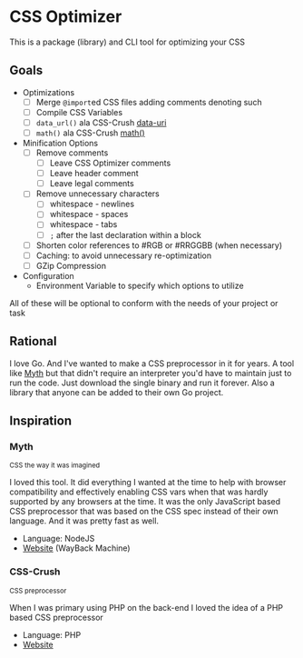 CSS Optimizer
=============

This is a package (library) and CLI tool for optimizing your CSS


Goals
-----

* Optimizations
	* [ ] Merge `@import`ed CSS files adding comments denoting such
	* [ ] Compile CSS Variables
	* [ ] `data_url()` ala CSS-Crush [data-uri][data-uri - CSS-Crush]
	* [ ] `math()` ala CSS-Crush [math()][math() - CSS-Crush]
* Minification Options
	* [ ] Remove comments
		* [ ] Leave CSS Optimizer comments
		* [ ] Leave header comment
		* [ ] Leave legal comments
	* [ ] Remove unnecessary characters
		* [ ] whitespace - newlines
		* [ ] whitespace - spaces
		* [ ] whitespace - tabs
		* [ ] `;` after the last declaration within a block
	* [ ] Shorten color references to #RGB or #RRGGBB (when necessary)
	* [ ] Caching: to avoid unnecessary re-optimization
	* [ ] GZip Compression
* Configuration
	* Environment Variable to specify which options to utilize

All of these will be optional to conform with the needs of your project or task


Rational
--------

I love Go. And I've wanted to make a CSS preprocessor in it for years. A tool like [Myth][Myth (WayBack Machine)] but that didn't require an interpreter you'd have to maintain just to run the code. Just download the single binary and run it forever. Also a library that anyone can be added to their own Go project.


Inspiration
-----------


### Myth

<small>CSS the way it was imagined</small>

I loved this tool. It did everything I wanted at the time to help with browser compatibility and effectively enabling CSS vars when that was hardly supported by any browsers at the time. It was the only JavaScript based CSS preprocessor that was based on the CSS spec instead of their own language. And it was pretty fast as well.

* Language: NodeJS
* [Website][Myth (WayBack Machine)] (WayBack Machine)


### CSS-Crush

<small>CSS preprocessor</small>

When I was primary using PHP on the back-end I loved the idea of a PHP based CSS preprocessor

* Language: PHP
* [Website][CSS-Crush]



[Myth (WayBack Machine)]: https://web.archive.org/web/20201016205257/http://www.myth.io/
[CSS-Crush]: https://the-echoplex.net/csscrush/
[sindresorhus/gulp-myth: \[DEPRECATED\] Myth - Postprocessor that polyfills CSS]: https://github.com/sindresorhus/gulp-myth
[segmentio/myth: A CSS preprocessor that acts like a polyfill for future versions of the spec.]: https://github.com/segmentio/myth/
[Is this project still maintained? · Issue #150 · segmentio/myth]: https://github.com/segmentio/myth/issues/150
[data-uri - CSS-Crush]: https://the-echoplex.net/csscrush/#core--functions--data-uri
[math() - CSS-Crush]: https://the-echoplex.net/csscrush/#core--functions--math

[css package - github.com/tdewolff/parse/css - Go Packages]: https://pkg.go.dev/github.com/tdewolff/parse/css#section-readme
[tdewolff/parse: Go parsers for web formats]: https://github.com/tdewolff/parse

[napsy/go-css: A very simple CSS parser, written in Go]: https://github.com/napsy/go-css



